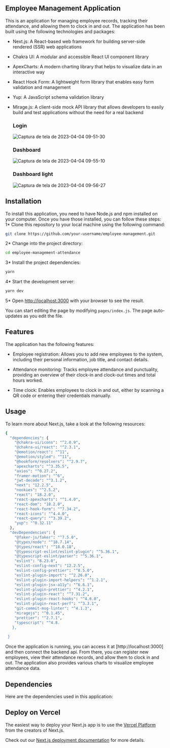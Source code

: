 ## Employee Management Application

This is an application for managing employee records, tracking their attendance, and allowing them to clock in and out. The application has been built using the following technologies and packages:

* Next.js: A React-based web framework for building server-side rendered (SSR) web applications
* Chakra UI: A modular and accessible React UI component library
* ApexCharts: A modern charting library that helps to visualize data in an interactive way
* React Hook Form: A lightweight form library that enables easy form validation and management
* Yup: A JavaScript schema validation library
* Mirage.js: A client-side mock API library that allows developers to easily build and test applications without the need for a real backend
  ### Login
  ![Captura de tela de 2023-04-04 09-51-30](https://user-images.githubusercontent.com/15384670/229810763-ef6aad9b-2cef-4e94-b485-eaa0ae5640fe.png)

  ### Dashboard
  ![Captura de tela de 2023-04-04 09-55-10](https://user-images.githubusercontent.com/15384670/229810877-0712360e-e92b-4a32-a1b9-0b5c611878e1.png)
  
  
  ### Dashboard light
  ![Captura de tela de 2023-04-04 09-56-27](https://user-images.githubusercontent.com/15384670/229810934-b18d37c8-d266-4408-88be-7770ebe09012.png)


## Installation

To install this application, you need to have Node.js and npm installed on your computer. Once you have those installed, you can follow these steps:
1* Clone this repository to your local machine using the following command:

```bash
git clone https://github.com/your-username/employee-management.git
```
2* Change into the project directory:

```bash
cd employee-management-attendance
```

3* Install the project dependencies:

```bash
yarn
```

4* Start the development server:

```bash
yarn dev
```
5* Open [http://localhost:3000](http://localhost:3000) with your browser to see the result.

You can start editing the page by modifying `pages/index.js`. The page auto-updates as you edit the file.

## Features

The application has the following features:

* Employee registration: Allows you to add new employees to the system, including their personal information, job title, and contact details.

* Attendance monitoring: Tracks employee attendance and punctuality, providing an overview of their clock-in and clock-out times and total hours worked.

* Time clock: Enables employees to clock in and out, either by scanning a QR code or entering their credentials manually.

## Usage

To learn more about Next.js, take a look at the following resources:

```bash
{
  "dependencies": {
    "@chakra-ui/icons": "^2.0.9",
    "@chakra-ui/react": "^2.3.1",
    "@emotion/react": "^11",
    "@emotion/styled": "^11",
    "@hookform/resolvers": "^2.9.7",
    "apexcharts": "^3.35.5",
    "axios": "^0.27.2",
    "framer-motion": "^6",
    "jwt-decode": "^3.1.2",
    "next": "12.2.5",
    "nookies": "^2.5.2",
    "react": "18.2.0",
    "react-apexcharts": "^1.4.0",
    "react-dom": "18.2.0",
    "react-hook-form": "^7.34.2",
    "react-icons": "^4.4.0",
    "react-query": "^3.39.2",
    "yup": "^0.32.11"
  },
  "devDependencies": {
    "@faker-js/faker": "^7.5.0",
    "@types/node": "^18.7.14",
    "@types/react": "^18.0.18",
    "@typescript-eslint/eslint-plugin": "^5.36.1",
    "@typescript-eslint/parser": "^5.36.1",
    "eslint": "8.23.0",
    "eslint-config-next": "12.2.5",
    "eslint-config-prettier": "^8.5.0",
    "eslint-plugin-import": "^2.26.0",
    "eslint-plugin-import-helpers": "^1.2.1",
    "eslint-plugin-jsx-a11y": "^6.6.1",
    "eslint-plugin-prettier": "^4.2.1",
    "eslint-plugin-react": "^7.31.2",
    "eslint-plugin-react-hooks": "^4.6.0",
    "eslint-plugin-react-perf": "^3.3.1",
    "git-commit-msg-linter": "^4.1.3",
    "miragejs": "^0.1.45",
    "prettier": "^2.7.1",
    "typescript": "^4.8.
   },
   
 }

```

Once the application is running, you can access it at [http://localhost:3000] and then connect the backend api. From there, you can register new employees, view their attendance records, and allow them to clock in and out. The application also provides various charts to visualize employee attendance data.

## Dependencies

Here are the dependencies used in this application:

## Deploy on Vercel

The easiest way to deploy your Next.js app is to use the [Vercel Platform](https://vercel.com/new?utm_medium=default-template&filter=next.js&utm_source=create-next-app&utm_campaign=create-next-app-readme) from the creators of Next.js.

Check out our [Next.js deployment documentation](https://nextjs.org/docs/deployment) for more details.
